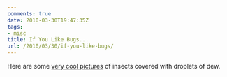 ```yaml
---
comments: true
date: 2010-03-30T19:47:35Z
tags:
- misc
title: If You Like Bugs...
url: /2010/03/30/if-you-like-bugs/
---
```


Here are some [very cool pictures](http://www.dailymail.co.uk/sciencetech/article-1260946/The-stunning-pictures-sleeping-insects-covered-early-morning-dew.html) of insects covered with droplets of dew.
